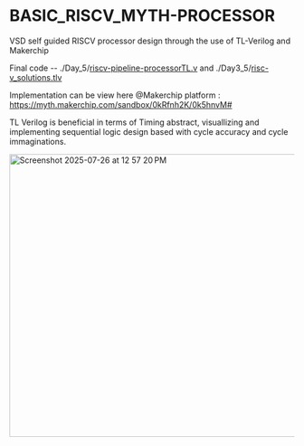# BASIC_RISCV_MYTH-PROCESSOR
VSD self guided RISCV processor design through the use of TL-Verilog and Makerchip

Final code -- ./Day_5/[riscv-pipeline-processorTL.v](https://github.com/Shreyas-borse/BASIC_RISCV_MYTH-PROCESSOR/blob/main/Day_5/riscv-pipeline-processorTL.v)
and ./Day3_5/[risc-v_solutions.tlv](https://github.com/Shreyas-borse/BASIC_RISCV_MYTH-PROCESSOR/blob/main/Day3_5/risc-v_solutions.tlv)

Implementation can be view here @Makerchip platform : https://myth.makerchip.com/sandbox/0kRfnh2K/0k5hnvM#

TL Verilog is beneficial in terms of Timing abstract, visuallizing and implementing sequential logic design based with cycle accuracy and cycle immaginations.

<img width="1359" height="500" alt="Screenshot 2025-07-26 at 12 57 20 PM" src="https://github.com/user-attachments/assets/835217ad-6294-4935-84d6-28a1925d032f" />
